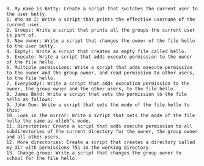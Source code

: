 	0. My name is Betty: Create a script that switches the current user to the user betty.
	1. Who am I: Write a script that prints the effective username of the current user.
	2. Groups: Write a script that prints all the groups the current user is part of.
	3. New owner: Write a script that changes the owner of the file hello to the user betty.
	4. Empty!: Write a script that creates an empty file called hello.
	5. Execute: Write a script that adds execute permission to the owner of the file hello.
	6. Multiple permissions: Write a script that adds execute permission to the owner and the group owner, and read permission to other users, to the file hello.
	7. Everybody!: Write a script that adds execution permission to the owner, the group owner and the other users, to the file hello.
	8. James Bond: Write a script that sets the permission to the file hello as follows:
	9. John Doe: Write a script that sets the mode of the file hello to this:
	10. Look in the mirror: Write a script that sets the mode of the file hello the same as olleh’s mode.
	11. Directories: Create a script that adds execute permission to all subdirectories of the current directory for the owner, the group owner and all other users.
	12. More directories: Create a script that creates a directory called my_dir with permissions 751 in the working directory.
	13. Change group: Write a script that changes the group owner to school for the file hello.
